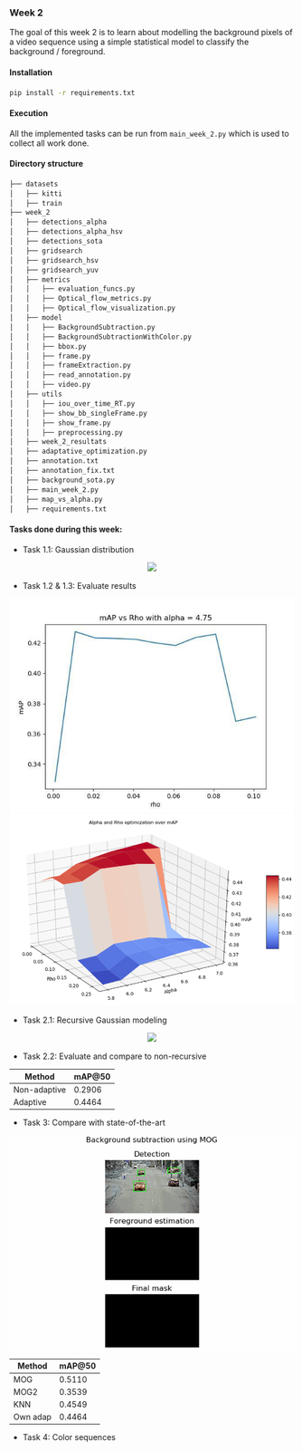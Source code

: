 ### Week 2

The goal of this week 2 is to learn about modelling the background pixels of a video sequence using a simple statistical model to classify the background / foreground.

#### Installation

```bash
pip install -r requirements.txt
```
#### Execution

 All the implemented tasks can be run from ```main_week_2.py``` which is used to collect all work done.

#### Directory structure

```bash
├── datasets
│   ├── kitti
│   ├── train
├── week_2
│   ├── detections_alpha
│   ├── detections_alpha_hsv
│   ├── detections_sota
│   ├── gridsearch
│   ├── gridsearch_hsv
│   ├── gridsearch_yuv
│   ├── metrics
│   │   ├── evaluation_funcs.py
│   │   ├── Optical_flow_metrics.py
│   │   ├── Optical_flow_visualization.py
│   ├── model
│   │   ├── BackgroundSubtraction.py
│   │   ├── BackgroundSubtractionWithColor.py
│   │   ├── bbox.py
│   │   ├── frame.py
│   │   ├── frameExtraction.py
│   │   ├── read_annotation.py
│   │   ├── video.py
│   ├── utils
│   │   ├── iou_over_time_RT.py
│   │   ├── show_bb_singleFrame.py
│   │   ├── show_frame.py
│   │   ├── preprocessing.py
│   ├── week_2_resultats
│   ├── adaptative_optimization.py
│   ├── annotation.txt
│   ├── annotation_fix.txt
│   ├── background_sota.py
│   ├── main_week_2.py
│   ├── map_vs_alpha.py
│   ├── requirements.txt
```

#### Tasks done during this week:

- Task 1.1: Gaussian distribution
<div align="center">
  <img src="https://github.com/mcv-m6-video/mcv-m6-2020-team6/blob/master/week_2/week_2_resultats/Task_3_sota_own.gif">
</div>


- Task 1.2 & 1.3: Evaluate results
  
  
<div align="center">
  <img src="https://github.com/mcv-m6-video/mcv-m6-2020-team6/blob/master/week_2/week_2_resultats/map_alpha.png">
</div>


<div align="center">
  <img src="https://github.com/mcv-m6-video/mcv-m6-2020-team6/blob/master/week_2/week_2_resultats/map_alpha_rho_adapt.png">
</div>



- Task 2.1: Recursive Gaussian modeling

<div align="center">
  <img src="https://github.com/mcv-m6-video/mcv-m6-2020-team6/blob/master/week_2/week_2_resultats/Task_3_sota_own_adapt.gif">
</div>



- Task 2.2: Evaluate and compare to non-recursive


| Method | mAP@50 |
|-|-|
|Non-adaptive|0.2906|
|Adaptive|0.4464|



- Task 3: Compare with state-of-the-art

<div align="center">
  <img src="https://github.com/mcv-m6-video/mcv-m6-2020-team6/blob/master/week_2/week_2_resultats/Task_3_sota_MOG.gif">
</div>

| Method | mAP@50 |
|-|-|
|MOG|0.5110|
|MOG2|0.3539|
|KNN|0.4549|
|Own adap|0.4464|


- Task 4: Color sequences


